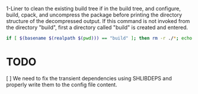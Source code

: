 
1-Liner to clean the existing build tree if in the build tree, and 
configure, build, cpack, and uncompress the package before printing the 
directory structure of the decompressed output. If this command is not invoked
from the directory "build", first a directory called "build" is created and entered.
```sh
if [ $(basename $(realpath $(pwd))) == "build" ]; then rm -r ./*; echo "in build tree"; elif  [ -f "$(realpath $(pwd))/.gitignore" ]; then if [ -d "$(realpath $(pwd))/build" ]; then rm -r "$(realpath $(pwd))/build"; fi; mkdir build && cd build; fi; cmake ../ --log-level=debug && make && cpack && cd packages && find . -name "*\.tar\.gz" -exec tar -xf {} -C . \; && tree; cd ../../
```

# TODO

[ ] We need to fix the transient dependencies using SHLIBDEPS and properly write them to the config file content.
    